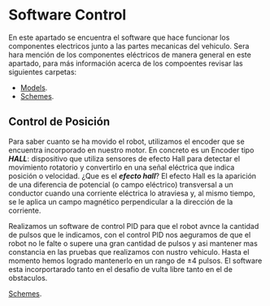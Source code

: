 Software Control
====

En este apartado se encuentra el software que hace funcionar los componentes electricos junto a las partes mecanicas del vehiculo. Sera hara mención de los componentes eléctricos de manera general en este apartado, para más información acerca de los compoentes revisar las siguientes carpetas:

- [Models](/models).
- [Schemes](/schemes).

## Control de Posición
Para saber cuanto se ha movido el robot, utilizamos el encoder que se encuentra incorporado en nuestro motor. En concreto es un Encoder tipo ***HALL***: dispositivo que utiliza sensores de efecto Hall para detectar el movimiento rotatorio y convertirlo en una señal eléctrica que indica posición o velocidad. 
¿Que es el ***efecto hall***? El efecto Hall es la aparición de una diferencia de potencial (o campo eléctrico) transversal a un conductor cuando una corriente eléctrica lo atraviesa y, al mismo tiempo, se le aplica un campo magnético perpendicular a la dirección de la corriente.

Realizamos un software de control PID para que el robot avnce la cantidad de pulsos que le indicamos, con el control PID nos aeguramos de que el robot no le falte o supere una gran cantidad de pulsos y asi mantener mas constancia en las pruebas que realizamos con nustro vehiculo. Hasta el momento hemos logrado mantenerlo en un rango de ±4 pulsos. El software esta incorportarado tanto en el desafio de vulta libre tanto en el de obstaculos.

 [Schemes](/src/S25_Obstaculos_29_08_2025/Casos.ino).
